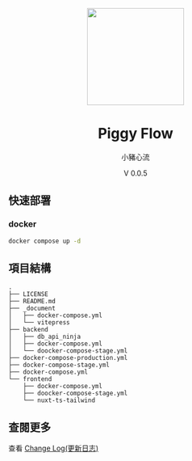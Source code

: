 <p align="center">
    <img width="192px" src="./docs/Logo/CY_Logo_Q2.png" >
</p>
<h1 align="center"><b>Piggy Flow</b></h1>

<p align="center">小豬心流</p>
<p align="center">V 0.0.5</p>

<main style="text-align: center;">

</main>

## 快速部署
### docker
```bash
docker compose up -d
```

## 項目結構
```
.
├── LICENSE
├── README.md
├── _document
│   ├── docker-compose.yml
│   └── vitepress
├── backend
│   ├── db_api_ninja
│   ├── docker-compose.yml
│   └── doocker-compose-stage.yml
├── docker-compose-production.yml
├── docker-compose-stage.yml
├── docker-compose.yml
└── frontend
    ├── docker-compose.yml
    ├── doocker-compose-stage.yml
    └── nuxt-ts-tailwind
```

<!-- # db
# mysql
# ssqlite
# postgessql

# backend
# django
# django-ninja
# dajngo-ninja-jwt

# restful api
# swagger ui

# frontend
# flask
# html

# lit

# js cookie, fetch
# json

# other
# markdown
# git
# docker
# cloud(linux)
# .env

# ```
# server - cloud - ip
# domain - dns

# RestFul API - HTTP (GET, POST, PUT, DELECT)
# MVC

# git

# docker compose up
# backend - django
# ``` -->

## 查閱更多
查看 [Change Log(更新日志)](_document/changelog.md)